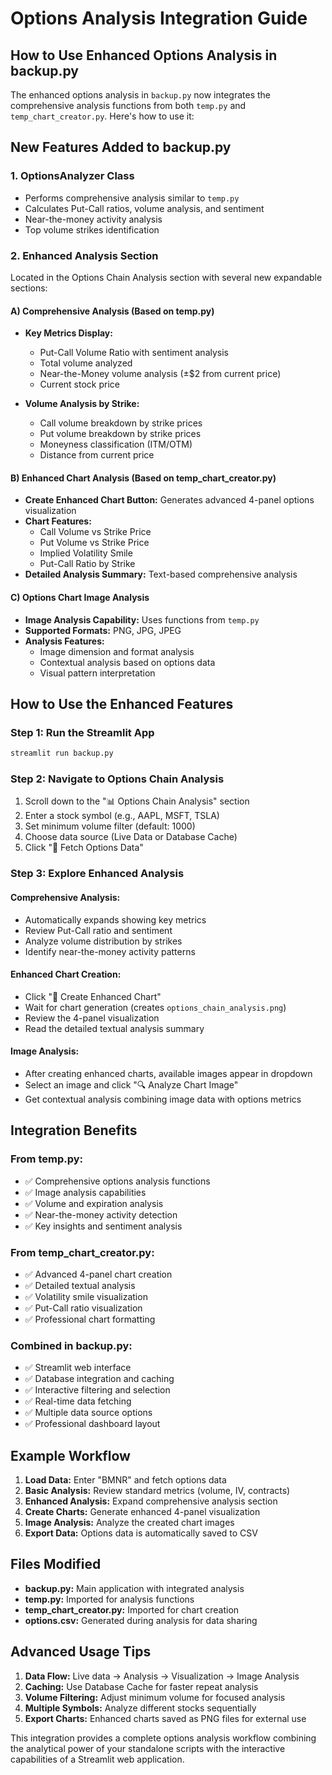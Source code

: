 # Options Analysis Integration Guide

## How to Use Enhanced Options Analysis in backup.py

The enhanced options analysis in `backup.py` now integrates the comprehensive analysis functions from both `temp.py` and `temp_chart_creator.py`. Here's how to use it:

## New Features Added to backup.py

### 1. **OptionsAnalyzer Class**
- Performs comprehensive analysis similar to `temp.py`
- Calculates Put-Call ratios, volume analysis, and sentiment
- Near-the-money activity analysis
- Top volume strikes identification

### 2. **Enhanced Analysis Section** 
Located in the Options Chain Analysis section with several new expandable sections:

#### A) **Comprehensive Analysis (Based on temp.py)**
- **Key Metrics Display:**
  - Put-Call Volume Ratio with sentiment analysis
  - Total volume analyzed
  - Near-the-Money volume analysis (±$2 from current price)
  - Current stock price

- **Volume Analysis by Strike:**
  - Call volume breakdown by strike prices
  - Put volume breakdown by strike prices
  - Moneyness classification (ITM/OTM)
  - Distance from current price

#### B) **Enhanced Chart Analysis (Based on temp_chart_creator.py)**
- **Create Enhanced Chart Button:** Generates advanced 4-panel options visualization
- **Chart Features:**
  - Call Volume vs Strike Price
  - Put Volume vs Strike Price  
  - Implied Volatility Smile
  - Put-Call Ratio by Strike
- **Detailed Analysis Summary:** Text-based comprehensive analysis

#### C) **Options Chart Image Analysis**
- **Image Analysis Capability:** Uses functions from `temp.py`
- **Supported Formats:** PNG, JPG, JPEG
- **Analysis Features:**
  - Image dimension and format analysis
  - Contextual analysis based on options data
  - Visual pattern interpretation

## How to Use the Enhanced Features

### Step 1: Run the Streamlit App
```bash
streamlit run backup.py
```

### Step 2: Navigate to Options Chain Analysis
1. Scroll down to the "📊 Options Chain Analysis" section
2. Enter a stock symbol (e.g., AAPL, MSFT, TSLA)
3. Set minimum volume filter (default: 1000)
4. Choose data source (Live Data or Database Cache)
5. Click "🔄 Fetch Options Data"

### Step 3: Explore Enhanced Analysis

#### **Comprehensive Analysis:**
- Automatically expands showing key metrics
- Review Put-Call ratio and sentiment
- Analyze volume distribution by strikes
- Identify near-the-money activity patterns

#### **Enhanced Chart Creation:**
- Click "🎨 Create Enhanced Chart" 
- Wait for chart generation (creates `options_chain_analysis.png`)
- Review the 4-panel visualization
- Read the detailed textual analysis summary

#### **Image Analysis:**
- After creating enhanced charts, available images appear in dropdown
- Select an image and click "🔍 Analyze Chart Image"
- Get contextual analysis combining image data with options metrics

## Integration Benefits

### From temp.py:
- ✅ Comprehensive options analysis functions
- ✅ Image analysis capabilities  
- ✅ Volume and expiration analysis
- ✅ Near-the-money activity detection
- ✅ Key insights and sentiment analysis

### From temp_chart_creator.py:
- ✅ Advanced 4-panel chart creation
- ✅ Detailed textual analysis
- ✅ Volatility smile visualization
- ✅ Put-Call ratio visualization
- ✅ Professional chart formatting

### Combined in backup.py:
- ✅ Streamlit web interface
- ✅ Database integration and caching
- ✅ Interactive filtering and selection
- ✅ Real-time data fetching
- ✅ Multiple data source options
- ✅ Professional dashboard layout

## Example Workflow

1. **Load Data:** Enter "BMNR" and fetch options data
2. **Basic Analysis:** Review standard metrics (volume, IV, contracts)
3. **Enhanced Analysis:** Expand comprehensive analysis section
4. **Create Charts:** Generate enhanced 4-panel visualization
5. **Image Analysis:** Analyze the created chart images
6. **Export Data:** Options data is automatically saved to CSV

## Files Modified

- **backup.py:** Main application with integrated analysis
- **temp.py:** Imported for analysis functions
- **temp_chart_creator.py:** Imported for chart creation
- **options.csv:** Generated during analysis for data sharing

## Advanced Usage Tips

1. **Data Flow:** Live data → Analysis → Visualization → Image Analysis
2. **Caching:** Use Database Cache for faster repeat analysis
3. **Volume Filtering:** Adjust minimum volume for focused analysis
4. **Multiple Symbols:** Analyze different stocks sequentially
5. **Export Charts:** Enhanced charts saved as PNG files for external use

This integration provides a complete options analysis workflow combining the analytical power of your standalone scripts with the interactive capabilities of a Streamlit web application.
